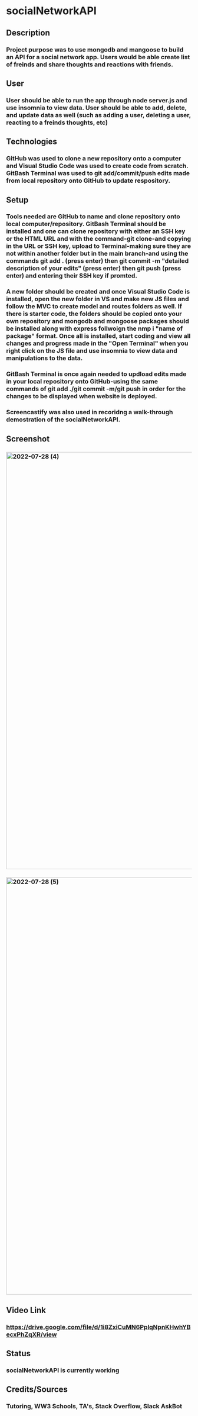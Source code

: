# socialNetworkAPI
## Description
### Project purpose was to use mongodb and mangoose to build an API for a social network app. Users would be able create list of freinds and share thoughts and reactions with friends. 
## User
### User should be able to run the app through node server.js and use insomnia to view data. User should be able to add, delete, and update data as well (such as adding a user, deleting a user, reacting to a freinds thoughts, etc)
## Technologies
### GitHub was used to clone a new repository onto a computer and Visual Studio Code was used to create code from scratch. GitBash Terminal was used to git add/commit/push edits made from local repository onto GitHub to update respository.
## Setup
### Tools needed are GitHub to name and clone repository onto local computer/repository. GitBash Terminal should be installed and one can clone repository with either an SSH key or the HTML URL and with the command-git clone-and copying in the URL or SSH key, upload to Terminal-making sure they are not within another folder but in the main branch-and using the commands git add . (press enter) then git commit -m "detailed description of your edits" (press enter) then git push (press enter) and entering their SSH key if promted. 
### A new folder should be created and once Visual Studio Code is installed, open the new folder in VS and make new JS files and follow the MVC to create model and routes folders as well. If there is starter code, the folders should be copied onto your own repository and mongodb and mongoose packages should be installed along with express follwoign the nmp i "name of package" format. Once all is installed, start coding and view all changes and progress made in the "Open Terminal" when you right click on the JS file and use insomnia to view data and manipulations to the data.
### GitBash Terminal is once again needed to updload edits made in your local repository onto GitHub-using the same commands of git add ./git commit -m/git push in order for the changes to be displayed when website is deployed. 
### Screencastify was also used in recoridng a walk-through demostration of the socialNetworkAPI.
## Screenshot
### <img width="1128" alt="2022-07-28 (4)" src="https://user-images.githubusercontent.com/104933717/181662662-8c9c2652-ae0e-44a6-aa09-54b6fceb7cc7.png">
### <img width="1128" alt="2022-07-28 (5)" src="https://user-images.githubusercontent.com/104933717/181662692-fee39e07-edb0-4d2a-9217-2e71bf31eebd.png">
## Video Link
### https://drive.google.com/file/d/1i8ZxiCuMN6PplqNpnKHwhYBecxPhZqXR/view
## Status 
### socialNetworkAPI is currently working   
## Credits/Sources 
### Tutoring, WW3 Schools, TA's, Stack Overflow, Slack AskBot
